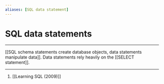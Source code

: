```yaml
---
aliases: [SQL data statement]
---
```

# SQL data statements
---
[[SQL schema statements create database objects, data statements manipulate data]]. Data statements rely heavily on the [[SELECT statement]]. 

---
1. [[Learning SQL (2009)]]